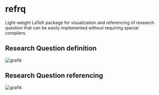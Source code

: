 # refrq
Light-weight LaTeX package for visualization and referencing of research question that can be easily implemented without requiring special compilers.

## Research Question definition 
![grafik](https://user-images.githubusercontent.com/31699028/196693374-b4d205af-c497-4629-af6b-cf629135a278.png)

## Research Question referencing
![grafik](https://user-images.githubusercontent.com/31699028/196694004-20fea96b-f474-425c-9a2f-98fe6384a612.png)
